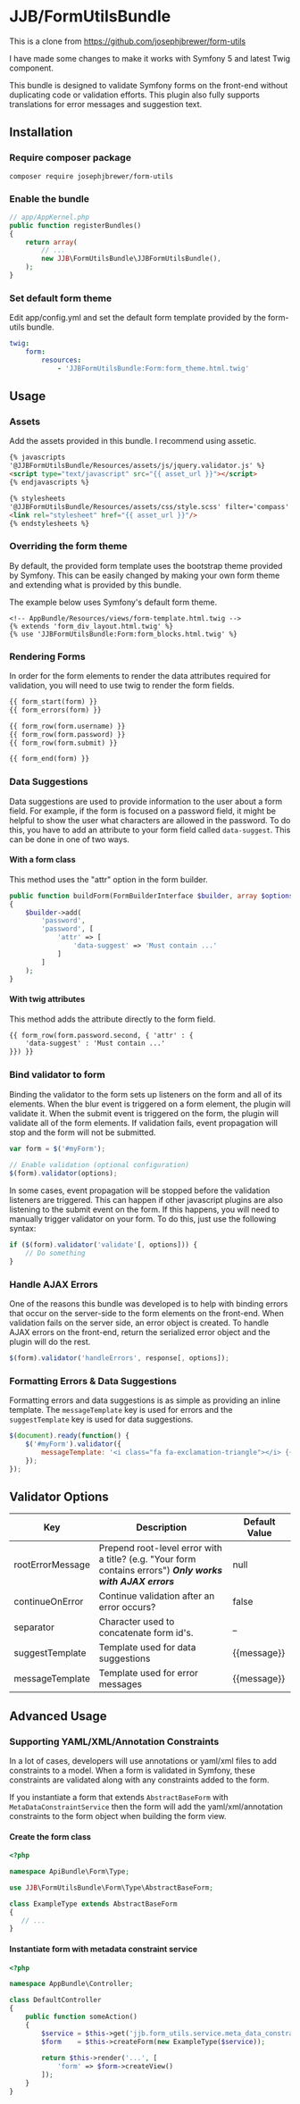 # JJB/FormUtilsBundle #

This is a clone from https://github.com/josephjbrewer/form-utils

I have made some changes to make it works with Symfony 5 and latest Twig component.

This bundle is designed to validate Symfony forms on the front-end without duplicating code or validation efforts. This plugin also fully supports translations for error messages and suggestion text.

Installation
------------

### Require composer package

```
composer require josephjbrewer/form-utils
```

### Enable the bundle

```php
// app/AppKernel.php
public function registerBundles()
{
    return array(
        // ...
        new JJB\FormUtilsBundle\JJBFormUtilsBundle(),
    );
}
```

### Set default form theme

Edit app/config.yml and set the default form template provided by the form-utils bundle.

```yaml
twig:
    form:
        resources:
            - 'JJBFormUtilsBundle:Form:form_theme.html.twig'
```


Usage
-----

### Assets

Add the assets provided in this bundle. I recommend using assetic.

```html
{% javascripts 
'@JJBFormUtilsBundle/Resources/assets/js/jquery.validator.js' %}
<script type="text/javascript" src="{{ asset_url }}"></script>
{% endjavascripts %}

{% stylesheets
'@JJBFormUtilsBundle/Resources/assets/css/style.scss' filter='compass' %}
<link rel="stylesheet" href="{{ asset_url }}"/>
{% endstylesheets %}
```
### Overriding the form theme

By default, the provided form template uses the bootstrap theme provided by Symfony. This can be easily changed by making your own form theme and extending what is provided by this bundle.

The example below uses Symfony's default form theme.

```twig
<!-- AppBundle/Resources/views/form-template.html.twig -->
{% extends 'form_div_layout.html.twig' %}
{% use 'JJBFormUtilsBundle:Form:form_blocks.html.twig' %}
```

### Rendering Forms

In order for the form elements to render the data attributes required for validation, you will need to use twig to render the form fields.

```html
{{ form_start(form) }}
{{ form_errors(form) }}

{{ form_row(form.username) }}
{{ form_row(form.password) }}
{{ form_row(form.submit) }}

{{ form_end(form) }}
```

### Data Suggestions

Data suggestions are used to provide information to the user about a form field. For example, if the form is focused on a password field, it might be helpful to show the user what characters are allowed in the password. To do this, you have to add an attribute to your form field called ```data-suggest```. This can be done in one of two ways.

#### With a form class

This method uses the "attr" option in the form builder.

```php
public function buildForm(FormBuilderInterface $builder, array $options)
{
    $builder->add(
        'password',
        'password', [
            'attr' => [
                'data-suggest' => 'Must contain ...'
            ]
        ]
    );
}
```

#### With twig attributes

This method adds the attribute directly to the form field.

```html
{{ form_row(form.password.second, { 'attr' : {
    'data-suggest' : 'Must contain ...'
}}) }}
```

### Bind validator to form

Binding the validator to the form sets up listeners on the form and all of its elements. When the blur event is triggered on a form element, the plugin will validate it. When the submit event is triggered on the form, the plugin will validate all of the form elements. If validation fails, event propagation will stop and the form will not be submitted.

```js
var form = $('#myForm');
    
// Enable validation (optional configuration)
$(form).validator(options);
```

In some cases, event propagation will be stopped before the validation listeners are triggered. This can happen if other javascript plugins are also listening to the submit event on the form. If this happens, you will need to manually trigger validator on your form. To do this, just use the following syntax:

```js
if ($(form).validator('validate'[, options])) {
    // Do something
}
```

### Handle AJAX Errors

One of the reasons this bundle was developed is to help with binding errors that occur on the server-side to the form elements on the front-end. When validation fails on the server side, an error object is created. To handle AJAX errors on the front-end, return the serialized error object and the plugin will do the rest.

```js
$(form).validator('handleErrors', response[, options]);
```

### Formatting Errors & Data Suggestions

Formatting errors and data suggestions is as simple as providing an inline template. The `messageTemplate` key is used for errors and the `suggestTemplate` key is used for data suggestions.

```js
$(document).ready(function() {
    $('#myForm').validator({
        messageTemplate: '<i class="fa fa-exclamation-triangle"></i> {{message}}'
    });
});
```

Validator Options
-----------------

| Key | Description | Default Value |
| --- | ----------- | ------------- |
| rootErrorMessage | Prepend root-level error with a title? (e.g. "Your form contains errors") ***Only works with AJAX errors*** | null |
| continueOnError | Continue validation after an error occurs? | false |
| separator | Character used to concatenate form id's. | _ |
| suggestTemplate | Template used for data suggestions | {{message}} |
| messageTemplate | Template used for error messages | {{message}} |

Advanced Usage
--------------

### Supporting YAML/XML/Annotation Constraints

In a lot of cases, developers will use annotations or yaml/xml files to add constraints to a model. When a form is validated in Symfony, these constraints are validated along with any constraints added to the form.

If you instantiate a form that extends `AbstractBaseForm` with `MetaDataConstraintService` then the form will add the yaml/xml/annotation constraints to the form object when building the form view.

#### Create the form class

```php
<?php

namespace ApiBundle\Form\Type;

use JJB\FormUtilsBundle\Form\Type\AbstractBaseForm;

class ExampleType extends AbstractBaseForm
{
   // ...
}
```

#### Instantiate form with metadata constraint service

```php
<?php

namespace AppBundle\Controller;

class DefaultController
{
    public function someAction()
    {
        $service = $this->get('jjb.form_utils.service.meta_data_constraint');
        $form    = $this->createForm(new ExampleType($service));
         
        return $this->render('...', [
            'form' => $form->createView()
        ]);
    }
}
```